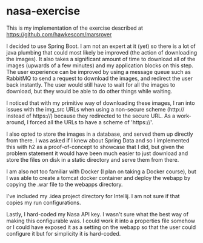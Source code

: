 # nasa-exercise

This is my implementation of the exercise described at https://github.com/hawkescom/marsrover

I decided to use Spring Boot. I am not an expert at it (yet) so there is a lot of java plumbing that could most likely be improved (the action of downloading the images). It also takes a significant amount of time to download all of the images (upwards of a few minutes) and my application blocks on this step. The user experience can be improved by using a message queue such as RabbitMQ to send a request to download the images, and redirect the user back instantly. The user would still have to wait for all the images to download, but they would be able to do other things while waiting.

I noticed that with my primitive way of downloading these images, I ran into issues with the img_src URLs when using a non-secure scheme (http:// instead of https://) because they redirected to the secure URL. As a work-around, I forced all the URLs to have a scheme of 'https://'.

I also opted to store the images in a database, and served them up directly from there. I was asked if I knew about Spring Data and so I implemented this with h2 as a proof-of-concept to showcase that I did, but given the problem statement it would have been much easier to just download and store the files on disk in a static directory and serve them from there.

I am also not too familiar with Docker (I plan on taking a Docker course), but I was able to create a tomcat docker container and deploy the webapp by copying the .war file to the webapps directory.

I've included my .idea project directory for Intellij. I am not sure if that copies my run configurations.

Lastly, I hard-coded my Nasa API key. I wasn't sure what the best way of making this configurable was. I could work it into a properties file somehow or I could have exposed it as a setting on the webapp so that the user could configure it but for simplicity it is hard-coded.
